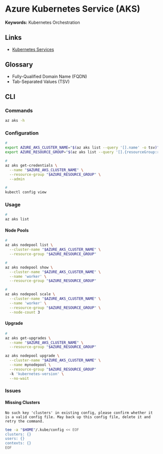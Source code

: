 # Azure Kubernetes Service (AKS)

<!--
https://app.pluralsight.com/paths/skills/managing-and-orchestrating-containers-with-azure-kubernetes-service-aks
-->

**Keywords:** Kubernetes Orchestration

## Links

- [Kubernetes Services](https://portal.azure.com/#view/HubsExtension/BrowseResource/resourceType/Microsoft.ContainerService%2FmanagedClusters)

## Glossary

- Fully-Qualified Domain Name (FQDN)
- Tab-Separated Values (TSV)

## CLI

### Commands

```sh
az aks -h
```

### Configuration

```sh
#
export AZURE_AKS_CLUSTER_NAME="$(az aks list --query '[].name' -o tsv)"
export AZURE_RESOURCE_GROUP="$(az aks list --query '[].{resourceGroup:resourceGroup}' -o tsv)"

#
az aks get-credentials \
  --name "$AZURE_AKS_CLUSTER_NAME" \
  --resource-group "$AZURE_RESOURCE_GROUP" \
  --admin

#
kubectl config view
```

### Usage

```sh
#
az aks list
```

<!--
#### Create

```sh
export AZURE_AKS_CLUSTER_NAME=''

az group create \
  --name "$AZURE_RESOURCE_GROUP" \
  --location eastus

az aks create \
  --name "$AZURE_AKS_CLUSTER_NAME" \
  --resource-group "$AZURE_RESOURCE_GROUP" \
  --network-plugin azure \
  --node-count 3 \
  --generate-ssh-keys \
  --vm-set-type VirtualMachineScaleSets \
  --load-balancer-sku standard

az aks nodepool add \
  --cluster-name "$AZURE_AKS_CLUSTER_NAME" \
  --resource-group "$AZURE_RESOURCE_GROUP" \
  --name systempool \
  --mode system \
  --node-count 1 \
  --node-taints "CriticalAddonsOnly=true:NoSchedule" \
  --no-wait

az aks nodepool add \
  --cluster-name "$AZURE_AKS_CLUSTER_NAME" \
  --resource-group "$AZURE_RESOURCE_GROUP" \
  --name userpool \
  --mode user \
  --node-count 2 \
  --node-taints "node.cilium.io/agent-not-ready=true:NoExecute" \
  --no-wait

az aks nodepool delete \
  --cluster-name "$AZURE_AKS_CLUSTER_NAME" \
  --resource-group "$AZURE_RESOURCE_GROUP" \
  --name "" \
  --no-wait
```
-->

#### Node Pools

```sh
#
az aks nodepool list \
  --cluster-name "$AZURE_AKS_CLUSTER_NAME" \
  --resource-group "$AZURE_RESOURCE_GROUP"

#
az aks nodepool show \
  --cluster-name "$AZURE_AKS_CLUSTER_NAME" \
  --name 'worker' \
  --resource-group "$AZURE_RESOURCE_GROUP"

#
az aks nodepool scale \
  --cluster-name "$AZURE_AKS_CLUSTER_NAME" \
  --name 'worker' \
  --resource-group "$AZURE_RESOURCE_GROUP" \
  --node-count 3
```

#### Upgrade

```sh
#
az aks get-upgrades \
  --name "$AZURE_AKS_CLUSTER_NAME" \
  --resource-group "$AZURE_RESOURCE_GROUP"

az aks nodepool upgrade \
  --cluster-name "$AZURE_AKS_CLUSTER_NAME" \
  --name mynodepool \
  --resource-group "$AZURE_RESOURCE_GROUP"
  -k 'kubernetes-version' \
  --no-wait
```

### Issues

#### Missing Clusters

```log
No such key 'clusters' in existing config, please confirm whether it is a valid config file. May back up this config file, delete it and retry the command.
```

```sh
tee -a "$HOME"/.kube/config << EOF
clusters: {}
users: {}
contexts: {}
EOF
```
